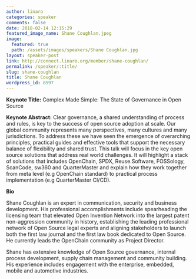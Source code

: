 ```yaml
---
author: linaro
categories: speaker
comments: false
date: 2018-02-14 12:15:29
featured_image_name: Shane Coughlan.jpeg
image:
  featured: true
  path: /assets/images/speakers/Shane Coughlan.jpg
layout: speaker-post
link: http://connect.linaro.org/member/shane-coughlan/
permalink: /speaker/:title/
slug: shane-coughlan
title: Shane Coughlan
wordpress_id: 8597
---
```


**Keynote Title:** Complex Made Simple: The State of Governance in Open Source

**Keynote Abstract:** Clear governance, a shared understanding of process and rules, is key to the success of open source adoption at scale. Our global community represents many perspectives, many cultures and many jurisdictions. To address these we have seen the emergence of overarching principles, practical guides and effective tools that support the necessary balance of flexibility and shared trust. This talk will focus in the key open source solutions that address real world challenges. It will highlight a stack of solutions that includes OpenChain, SPDX, Reuse.Software, FOSSology, ScanCode, sw360 and QuarterMaster and explain how they work together from meta level (e.g OpenChain standard) to practical process implementation (e.g QuarterMaster CI/CD).

**Bio**

Shane Coughlan is an expert in communication, security and business development. His professional accomplishments include spearheading the licensing team that elevated Open Invention Network into the largest patent non-aggression community in history, establishing the leading professional network of Open Source legal experts and aligning stakeholders to launch both the first law journal and the first law book dedicated to Open Source. He currently leads the OpenChain community as Project Director.

Shane has extensive knowledge of Open Source governance, internal process development, supply chain management and community building. His experience includes engagement with the enterprise, embedded, mobile and automotive industries.